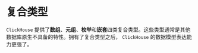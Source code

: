 # 复合类型

`ClickHouse` 提供了**数组**、**元组**、**枚举**和**嵌套**四类复合类型。这些类型通常是其他数据库原生不具备的特性。拥有了复合类型之后， `ClickHouse` 的数据模型表达能力更强了。
